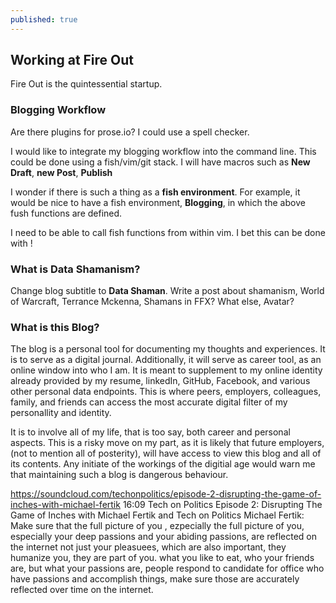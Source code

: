 ```yaml
---
published: true
---
```

## Working at Fire Out

Fire Out is the quintessential startup. 

### Blogging Workflow
Are there plugins for prose.io? I could use a spell checker.

I would like to integrate my blogging workflow into the command line. This could be done using a fish/vim/git stack. I will have macros such as **New Draft**, **new Post**, **Publish** 

I wonder if there is such a thing as a **fish environment**. For example, it would be nice to have a fish environment, **Blogging**, in which the above fush functions are defined.

I need to be able to call fish functions from within vim. I bet this can be done with !<command>

### What is Data Shamanism? 
Change blog subtitle to **Data Shaman**. Write a post about shamanism, World of Warcraft, Terrance Mckenna, Shamans in FFX? What else, Avatar? 

### What is this Blog?

The blog is a personal tool for documenting my thoughts and experiences. It is to serve as a digital journal. Additionally, it will serve as career tool, as an online window into who I am. It is meant to supplement to my online identity already provided by my resume, linkedIn, GitHub, Facebook, and various other personal data endpoints. This is where peers, employers, colleagues, family, and friends can access the most accurate digital filter of my personallity and identity.

It is to involve all of my life, that is too say, both career and personal aspects. This is a risky move on my part, as it is likely that future employers, (not to mention all of posterity), will have access to view this blog and all of its contents. Any initiate of the workings of the digitial age would warn me that maintaining such a blog is dangerous behaviour.

https://soundcloud.com/techonpolitics/episode-2-disrupting-the-game-of-inches-with-michael-fertik
16:09 Tech on Politics Episode 2: Disrupting The Game of Inches with Michael Fertik and Tech on Politics Michael Fertik: Make sure that the full picture of you , ezpecially the full picture of you,  especially your deep passions and your abiding passions, are reflected on the internet not just your pleasuees, which are also important, they humanize you, they are part of you. what you like to eat, who your friends are, but what your passions are, people respond to candidate for office who have passions and accomplish things, make sure those are accurately reflected over time on the internet.
